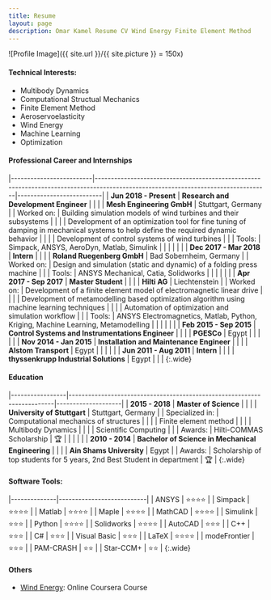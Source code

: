 ```yaml
---
title: Resume
layout: page
description: Omar Kamel Resume CV Wind Energy Finite Element Method
---
```

![Profile Image]({{ site.url }}/{{ site.picture }} = 150x)

#### Technical Interests:
- Multibody Dynamics
- Computational Structual Mechanics
- Finite Element Method
- Aeroservoelasticity
- Wind Energy
- Machine Learning
- Optimization

#### Professional Career and Internships

|-------------------------|-----------------------------------------------------------------------------------------------------------------------------------|--------------------------|
| **Jun 2018 - Present**  | **Research and Development Engineer**                                                                                             |                          |
|                         | **Mesh Engineering GmbH**                                                                                                         | Stuttgart, Germany       |
| Worked on:              | Building simulation models of wind turbines and their subsystems                                                                  |                          |
|                         | Development of an optimization tool for fine tuning of damping in mechanical systems to help define the required dynamic behavior |                          |
|                         | Development of control systems of wind turbines                                                                                   |                          |
| Tools:                  | Simpack, ANSYS, AeroDyn, Matlab, Simulink                                                                                         |                          |
|                         |                                                                                                                                   |                          |
| **Dec 2017 - Mar 2018** | **Intern**                                                                                                                        |                          |
|                         | **Roland Ruegenberg GmbH**                                                                                                        | Bad Sobernheim, Germany  |
| Worked on:              | Design and simulation (static and dynamic) of a folding press machine                                                             |                          |
| Tools:                  | ANSYS Mechanical, Catia, Solidworks                                                                                               |                          |
|                         |                                                                                                                                   |                          |
| **Apr 2017 - Sep 2017** | **Master Student**                                                                                                                |                          |
|                         | **Hilti AG**                                                                                                                      | Liechtenstein            |
| Worked on:              | Development of a finite element model of electromagnetic linear drive                                                             |                          |
|                         | Development of metamodelling based optimization algorithm using machine learning techniques                                       |                          |
|                         | Automation of optimization and simulation workflow                                                                                |                          |
| Tools:                  | ANSYS Electromagnetics, Matlab, Python, Kriging, Machine Learning, Metamodelling                                                  |                          |
|                         |                                                                                                                                   |                          |
| **Feb 2015 - Sep 2015** | **Control Systems and Instrumentations Engineer**                                                                                 |                          |
|                         | **PGESCo**                                                                                                                        | Egypt                    |
|                         |                                                                                                                                   |                          |
| **Nov 2014 - Jan 2015** | **Installation and Maintenance Engineer**                                                                                         |                          |
|                         | **Alstom Transport**                                                                                                              | Egypt                    |
|                         |                                                                                                                                   |                          |
| **Jun 2011 - Aug 2011** | **Intern**                                                                                                                        |                          |
|                         | **thyssenkrupp Industrial Solutions**                                                                                             | Egypt                    |                                                                                                                                                                                         |                                                                                                                                                 |
{:.wide}


#### Education


|-----------------|-------------------------------------------------------------------------|--------------------|
| **2015 - 2018** | **Master of Science**                                                   |                    |
|                 | **University of Stuttgart**                                             | Stuttgart, Germany |
| Specialized in: | Computational mechanics of structures                                   |                    |
|                 | Finite element method                                                   |                    |
|                 | Multibody Dynamics                                                      |                    |
|                 | Scientific Computing                                                    |                    |
| Awards:         | Hilti-COMMAS Scholarship                                                | :trophy:           |
|                 |                                                                         |                    |
| **2010 - 2014** | **Bachelor of Science in Mechanical Engineering**                       |                    |
|                 | **Ain Shams University**                                                | Egypt              |
| Awards:         | Scholarship of top students for 5 years, 2nd Best Student in department | :trophy:           |
{:.wide}


#### Software Tools:

|--------------|---------------------------|
| ANSYS        | :star::star::star::star:  |
| Simpack      | :star::star::star::star:  |
| Matlab       | :star::star::star::star:  |
| Maple        | :star::star::star::star:  |
| MathCAD      | :star::star::star::star:  |
| Simulink     | :star::star::star:        |
| Python       | :star::star::star::star:  |
| Solidworks   | :star::star::star::star:  |
| AutoCAD      | :star::star::star:        |
| C++          | :star::star::star:        |
| C#           | :star::star::star:        |
| Visual Basic | :star::star::star:        |
| LaTeX        | :star::star::star::star:  |
| modeFrontier | :star::star::star:        |
| PAM-CRASH    | :star::star:              |
| Star-CCM+    | :star::star:              |
{:.wide}

#### Others
- [Wind Energy](https://www.coursera.org/account/accomplishments/verify/YV466HVSFW2U): Online Coursera Course